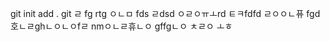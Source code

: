 git init add . git 
ㄹ
fg
rtg
ㅇㄴㅁ
fds
ㄹdsd
ㅇㄹㅇㅠㅗrd
ㅌㅋfdfd
ㄹㅇㅇㄴ퓨
fgd호ㄴㄹghㄴㅇㄴㅇfㄹ
nmㅇㄴㄹ휴ㄴㅇ
gffgㄴㅇ
ㅊㄹㅇ
ㅗㅎ
